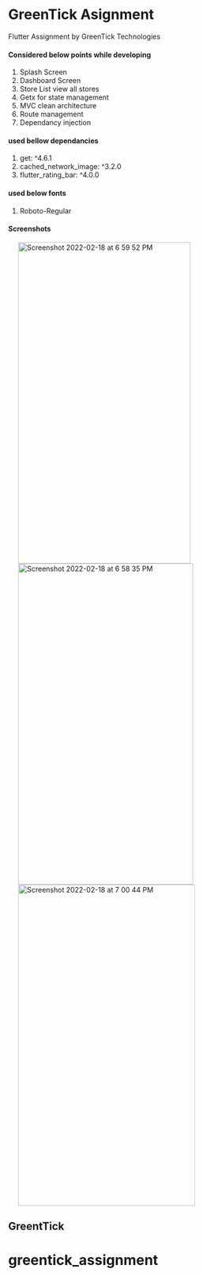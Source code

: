 # GreenTick Asignment

Flutter Assignment by GreenTick Technologies

#### Considered below points while developing <br>
1. Splash Screen
2. Dashboard Screen
3. Store List view all stores
4. Getx for state management
5. MVC clean architecture
6. Route management
7. Dependancy injection

#### used bellow dependancies
1. get: ^4.6.1
2. cached_network_image: ^3.2.0
3. flutter_rating_bar: ^4.0.0

#### used below fonts
1. Roboto-Regular


#### Screenshots
<p float="left">
  <img width="349" alt="Screenshot 2022-02-18 at 6 59 52 PM" src="https://user-images.githubusercontent.com/34621423/154692039-e2b803f9-037f-4a2f-bffd-3554131a21d0.png" width="300" height="650" hspace="20">
  <img width="354" alt="Screenshot 2022-02-18 at 6 58 35 PM" src="https://user-images.githubusercontent.com/34621423/154692045-91e3fe57-0d2f-4580-944a-6a9607b7abc7.png" width="300" height="650" hspace="20">
  <img width="358" alt="Screenshot 2022-02-18 at 7 00 44 PM" src="https://user-images.githubusercontent.com/34621423/154692011-8ed9986e-9c11-4316-bfa6-c2088e442d0f.png" width="300" height="650" hspace="20">
</p>

## GreentTick


# greentick_assignment
